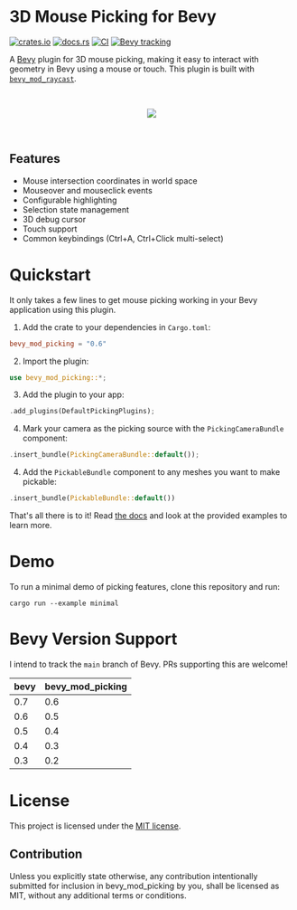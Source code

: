 # 3D Mouse Picking for Bevy

[![crates.io](https://img.shields.io/crates/v/bevy_mod_picking)](https://crates.io/crates/bevy_mod_picking)
[![docs.rs](https://docs.rs/bevy_mod_picking/badge.svg)](https://docs.rs/bevy_mod_picking)
[![CI](https://github.com/aevyrie/bevy_mod_picking/workflows/CI/badge.svg?branch=master)](https://github.com/aevyrie/bevy_mod_picking/actions?query=workflow%3A%22CI%22+branch%3Amaster)
[![Bevy tracking](https://img.shields.io/badge/Bevy%20tracking-main-lightblue)](https://github.com/bevyengine/bevy/blob/main/docs/plugins_guidelines.md#main-branch-tracking)

A [Bevy](https://github.com/bevyengine/bevy) plugin for 3D mouse picking, making it easy to interact
with geometry in Bevy using a mouse or touch. This plugin is built with [`bevy_mod_raycast`](https://github.com/aevyrie/bevy_mod_raycast).

<br/><p align="center">
<img src="https://user-images.githubusercontent.com/2632925/114128723-d8de1b00-98b1-11eb-9b25-812fcf6664e2.gif">
</p><br/>

## Features
* Mouse intersection coordinates in world space
* Mouseover and mouseclick events
* Configurable highlighting
* Selection state management
* 3D debug cursor
* Touch support
* Common keybindings (Ctrl+A, Ctrl+Click multi-select)

# Quickstart

It only takes a few lines to get mouse picking working in your Bevy application using this plugin.

1. Add the crate to your dependencies in `Cargo.toml`:
```toml
bevy_mod_picking = "0.6"
```

2. Import the plugin:
```rs
use bevy_mod_picking::*;
```

3. Add the plugin to your app:
```rs
.add_plugins(DefaultPickingPlugins);
```

4. Mark your camera as the picking source with the `PickingCameraBundle` component:
```rs
.insert_bundle(PickingCameraBundle::default());
```


4. Add the `PickableBundle` component to any meshes you want to make pickable:
```rs
.insert_bundle(PickableBundle::default())
```

That's all there is to it! Read [the docs](https://docs.rs/bevy_mod_picking) and look at the provided examples to learn more.

# Demo

To run a minimal demo of picking features, clone this repository and run:

```console
cargo run --example minimal 
```

# Bevy Version Support

I intend to track the `main` branch of Bevy. PRs supporting this are welcome!

|bevy|bevy_mod_picking|
|---|---|
|0.7|0.6|
|0.6|0.5|
|0.5|0.4|
|0.4|0.3|
|0.3|0.2|

# License

This project is licensed under the [MIT license](https://github.com/aevyrie/bevy_mod_picking/blob/master/LICENSE).

## Contribution

Unless you explicitly state otherwise, any contribution intentionally submitted for inclusion in bevy_mod_picking by you, shall be licensed as MIT, without any additional terms or conditions.
